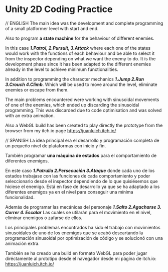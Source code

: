 # Unity 2D Coding Practice
// ENGLISH
The main idea was the development and complete programming of a small platformer level with start and end.

Also to program **a state machine** for the behaviour of different enemies.

In this case _**1.Patrol, 2.Pursuit, 3.Attack**_ where each one of the states would work with the functions of each
behaviour and be able to select it from the inspector depending on what we want the enemy to do.
It is the development phase since it has been adapted to the different enemies already in the level to achieve minimum
functionalities.

In addition to programming the character mechanics _**1.Jump 2.Run 3.Crouch 4.Climb**_.
Which will be used to move around the level, eliminate enemies or escape from them.

The main problems encountered were working with sinusoidal movements of one of the enemies, which ended up discarding
the sinusoidal programming.
This was discarded due to code optimisation and was solved with an extra animation.

Also a WebGL build has been created to play directly the prototype from the browser from my itch.io page https://juanluich.itch.io/


 // SPANISH
 La idea principal era el desarrollo y programación completa de un pequeño nivel de plataformas con inicio y fin.
 
 También programar **una máquina de estados** para el comportamiento de diferentes enemigos.
 
 En este caso _**1.Patrulla 2.Persecución 3.Ataque**_ donde cada uno de los estados trabajase con
 las funciones de cada comportamiento y poder seleccionarlo desde el inspector dependiendo de lo que quisiésemos
 que hiciese el enemigo. 
 Está en fase de desarrollo ya que se ha adaptado a los diferentes enemigos ya en el nivel
 para conseguir una mínima funcionalidad.
 
 Además de programar las mecánicas del personaje _**1.Salto 2.Agacharse 3. Correr 4. Escalar**_
 Las cuales se utilarán para el movimiento en el nivel, eliminar enemigos o zafarse de ellos.

 Los principales problemas encontrados ha sido el trabajo con movimientos sinusoidales de uno de los enemigos que se
 acabó descartando la programación sinusoidal por optimización de código y se solucionó con una animación extra.
 
 También se ha creado una build en formato WebGL para poder jugar diréctamente al prototipo desde el navegador
 desde mi página de itch.io: https://juanluich.itch.io/
